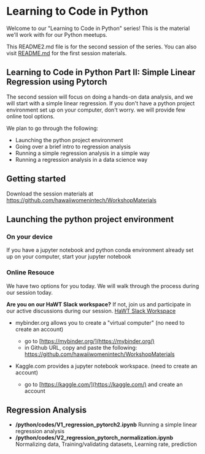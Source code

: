 # Learning to Code in Python

Welcome to our "Learning to Code in Python" series! This is the material we'll work with for our Python meetups.  

This README2.md file is for the second session of the series.  You can also visit [README.md](https://github.com/hawaiiwomenintech/WorkshopMaterials/blob/master/python/README.md) for the first session materials.

## Learning to Code in Python Part II: Simple Linear Regression using Pytorch

The second session will focus on doing a hands-on data analysis, and we will start with a simple linear regression.
If you don't have a python project environment set up on your computer, don't worry. we will provide few online tool options. 

We plan to go through the following:
- Launching the python project environment
- Going over a brief intro to regression analysis
- Running a simple regression analysis in a simple way
- Running a regression analysis in a data science way

## Getting started
Download the session materials at https://github.com/hawaiiwomenintech/WorkshopMaterials

## Launching the python project environment

### On your device
If you have a jupyter notebook and python conda environment already set up on your computer, start your jupyter notebook

### Online Resouce
We have two options for you today.  We will walk through the process during our session today.

**Are you on our HaWT Slack workspace?** If not, join us and participate in our active discussions during our session. [HaWT Slack Workspace](https://hawaiiwomenintech.herokuapp.com/)  

* mybinder.org allows you to create a "virtual computer"   (no need to create an account)
  - go to [https://mybinder.org/](https://mybinder.org/)
  - in Github URL, copy and paste the following: https://github.com/hawaiiwomenintech/WorkshopMaterials


* Kaggle.com provides a jupyter notebook workspace. (need to create an account)
  - go to [https://kaggle.com/](https://kaggle.com/) and create an account
  
## Regression Analysis
* **/python/codes/V1_regression_pytorch2.ipynb** Running a simple linear regression analysis 
* **/python/codes/V2_regression_pytorch_normalization.ipynb** Normalizing data, Training/validating datasets, Learning rate, prediction

